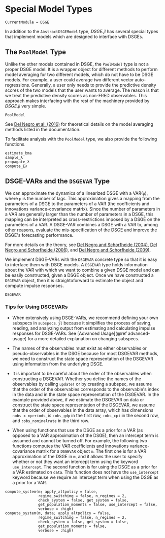 # Special Model Types

```@meta
CurrentModule = DSGE
```

In addition to the `AbstractDSGEModel` type, *DSGE.jl* has several special types that implement
models which are designed to interface with DSGEs.

## The `PoolModel` Type
Unlike the other models contained in DSGE, the `PoolModel` type is not a proper DSGE model.
It is a wrapper object for different methods to perform model averaging for two different models,
which do not have to be DSGE models.
For example, a user could average two different vector auto-regressions.
Generally, a user only needs to provide the predictive density scores
of the two models that the user wants to average. The reason is that we
treat the predictive density scores as non-FRED observables. This approach
makes interfacing with the rest of the machinery provided by *DSGE.jl* very simple.

```@docs
PoolModel
```

See [Del Negro et al. (2016)](https://www.sciencedirect.com/science/article/pii/S0304407616300094#f000005) for theoretical details on the model averaging methods listed in the documentation.

To facilitate analysis with the `PoolModel` type, we also provide the following functions.
```@docs
estimate_bma
sample_λ
propagate_λ
compute_Eλ
```

## DSGE-VARs and the `DSGEVAR` Type

We can approximate the dynamics of a linearized DSGE with a VAR(``p``), where ``p`` is the
number of lags. This approximation gives a mapping from the parameters of a DSGE
to the parameters of a VAR (the coefficients and innovations variance-covariance matrix).
Since the number of parameters in a VAR are generally larger than the number of
parameters in a DSGE, this mapping can be interpreted as cross-restrictions
imposed by a DSGE on the parameters of a VAR. A DSGE-VAR combines a DSGE with a VAR
to, among other reasons, evaluate the mis-specification of the DSGE and improve
the DSGE's forecasting performance.

For more details on the theory, see
[Del Negro and Schorfheide (2004)](https://onlinelibrary.wiley.com/doi/full/10.1111/j.1468-2354.2004.00139.x),
[Del Negro and Schorfheide (2006)](https://www.newyorkfed.org/medialibrary/media/research/economists/delnegro/erq206_delnegro.pdf), and
[Del Negro and Schorfheide (2009)](https://www.aeaweb.org/articles?id=10.1257/aer.99.4.1415).

We implement DSGE-VARs with the `DSGEVAR` concrete type so that it is easy to interface them with DSGE models. A `DSGEVAR` type
holds information about the VAR with which we want to combine a given DSGE model and can be easily constructed, given a DSGE object. Once we have constructed a `DSGEVAR` object, then it is straightoforward to estimate the object and compute impulse responses.

```@docs
DSGEVAR
```

### Tips for Using DSGEVARs

* When extensively using DSGE-VARs, we recommend defining your own subspecs in
  `subspecs.jl` because it simplifies the process of saving, reading, and analyzing
  output from estimating and calculating impulse responses for DSGE-VARs.
  See [Advanced Usage](@ref advanced-usage) for a more detailed explanation on changing subspecs.

* The names of the observables must exist as either observables
  or pseudo-observables in the DSGE because for most
  DSGEVAR methods, we need to construct the state space
  representation of the DSGEVAR using information from
  the underlying DSGE.

* It is important to be careful about the order of the
  observables when constructing a DSGEVAR. Whether you define
  the names of the observables by calling `update!` or
  by creating a subspec, we assume that the order of the observables
  corresponds to the observable's index in the data and
  in the state space representation of the DSGEVAR. In the example
  provided above, if we estimate the DSGEVAR on data
  or construct the state space representation of the DSGEVAR,
  we assume that the order of observables in the data array,
  which has dimensions `nobs x nperiods`, is `:obs_gdp`
  in the first row, `:obs_cpi` in the second row, and
  `:obs_nominalrate` in the third row.

* When using functions that use the DSGE as a prior for a VAR (as opposed to
  a VAR approximation of the DSGE), then an intercept term is assumed and cannot
  be turned off. For example, the following two functions computes the VAR coefficients
  and innovations variance-covariance matrix for a `DSGEVAR` object `m`.
  The first one is for a VAR approximation of the DSGE in `m`,
  and it allows the user to specify whether or not they want an intercept term
  using the keyword `use_intercept`. The second function is for using the DSGE
  as a prior for a VAR estimated on `data`. This function does not have the
  `use_intercept` keyword because we require an intercept term when using
  the DSGE as a prior for a VAR.

```
compute_system(m; apply_altpolicy = false,
               regime_switching = false, n_regimes = 2,
               check_system = false, get_system = false,
               get_population_moments = false, use_intercept = false,
               verbose = :high)
compute_system(m, data; apply_altpolicy = false,
               regime_switching = false, n_regimes = 2,
               check_system = false, get_system = false,
               get_population_moments = false,
               verbose = :high)
```
